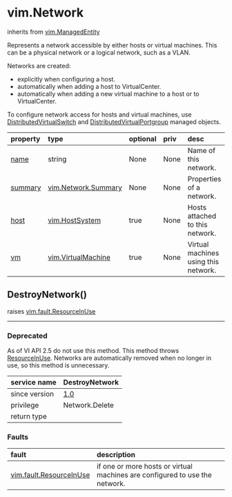 vim.Network
===========
inherits from [vim.ManagedEntity](vim.ManagedEntity.md "vim.ManagedEntity")


Represents a network accessible by either hosts or virtual machines. This can be a   physical network or a logical network, such as a VLAN.   <p>   Networks are created:   <ul>      <li>explicitly when configuring a host.      <li>automatically when adding a host to VirtualCenter.      <li>automatically when adding a new virtual machine to a host or to          VirtualCenter.   </ul>   <p>   To configure network access for hosts and virtual machines, use   <a href="vim.DistributedVirtualSwitch.md">DistributedVirtualSwitch</a> and   <a href="vim.dvs.DistributedVirtualPortgroup.md">DistributedVirtualPortgroup</a> managed objects.

| property | type | optional | priv | desc |
|:---------|:-----|:---------|:-----|:-----|
| <a href='name'>name</a> | string | None | None | Name of this network. |
| <a href='summary'>summary</a> | [vim.Network.Summary](vim.Network.Summary.md "vim.Network.Summary") | None | None | Properties of a network. |
| <a href='host'>host</a> | [vim.HostSystem](vim.HostSystem.md "vim.HostSystem") | true | None | Hosts attached to this network. |
| <a href='vm'>vm</a> | [vim.VirtualMachine](vim.VirtualMachine.md "vim.VirtualMachine") | true | None | Virtual machines using this network. |


DestroyNetwork()
----------------
 raises [vim.fault.ResourceInUse](vim.fault.ResourceInUse.md "vim.fault.ResourceInUse")

---
### Deprecated
As of VI API 2.5 do not use this method. This method throws               <a href="vim.fault.ResourceInUse.md">ResourceInUse</a>.  Networks are automatically               removed when no longer in use, so this method is unnecessary.

| service name | DestroyNetwork |
|:--|:--|
| since version | [1.0](vim.version.md#None) |
| privilege    | Network.Delete |
| return type |  |
### Faults
| fault | description |
|:------|:------------|
| [vim.fault.ResourceInUse](vim.fault.ResourceInUse.md "vim.fault.ResourceInUse") | if one or more hosts or virtual machines are configured   to use the network. |





